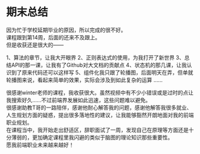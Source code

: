 # 期末总结

因为忙于学校延期毕业的原因，所以完成的很不好。  
课程跟到第14周，后面的还来不及跟上。  
但是收获还是很大的——  

1、算法的章节，让我大开眼界
2、正则表达式的使用，为我打开了新世界
3、总结API的那一课，让我有了Github对大文档的贡献点
4、状态机的那几课，让我认识到了原来代码还可以这样写
5、组件化我只跟了轮播图，后面明天在弄，但单就轮播图来说，看起来简单的效果，实际会涉及到如此复杂的运算
……


很感谢winter老师的课程，我收获很大。虽然视频中有不少小错误或是过时的点让我搜索好久……不过前端界发展如此迅速，这些问题难以避免。  
很感谢助教T哥的一路陪伴，感谢他耐心解答我的问题，感谢他解答我很多就业、人生规划方面的疑惑，提出很多落地性的建议，让我能够豁然开朗地面对我的前端职业规划。  
在课程当中，我开始走出舒适区，辞职面试了一周，发现自己在原理等方面还是十分薄弱的，更加确定课程里我闪避的类似于脑图的理论知识那些重要性。  
愿我前端职业未来越来越好！